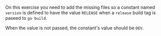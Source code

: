 On this exercise you need to add the missing files so a constant named `version`
is defined to have the value `RELEASE` when a `release` build tag is paseed to
`go build`.

When the value is not passed, the constant's value should be `DEV`.
